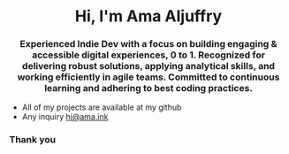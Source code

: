 <h1 align="center">Hi, I'm Ama Aljuffry</h1>
<h3 align="center">Experienced Indie Dev with a focus on building engaging & accessible digital experiences, 0 to 1. Recognized for delivering robust solutions, applying analytical skills, and working efficiently in agile teams. Committed to continuous learning and adhering to best coding practices.</h3>

- All of my projects are available at my github
- Any inquiry hi@ama.ink


<h3 align="left">Thank you</h3>

